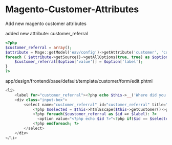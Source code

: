 Magento-Customer-Attributes
===========================

Add new magento customer attributes

added new attribute: customer_referral
```php
<?php
$customer_referral = array();
$attribute = Mage::getModel('eav/config')->getAttribute('customer', 'customer_referral');
foreach ( $attribute->getSource()->getAllOptions(true, true) as $option){
    $customer_referral[$option['value']] = $option['label'];
}
?>
```
app/design/frontend/base/default/template/customer/form/edit.phtml
```php
<li>
	<label for="customer_referral"><?php echo $this->__('Where did you hear about us?') ?></label><br/>
	<div class="input-box">
		<select name="customer_referral" id="customer_referral" title="<?php echo $this->__('Where did you hear about us?') ?>">
			<?php $selected = $this->htmlEscape($this->getCustomer()->getData('customer_referral')) ?>
			<?php foreach($customer_referral as $id => $label): ?>
			  <option value="<?php echo $id ?>"<?php if($id == $selected): ?> selected="selected"<?php endif; ?>><?php echo $this->htmlEscape($label) ?></option>
			<?php endforeach; ?>
		</select>
	</div>
</li>

```
